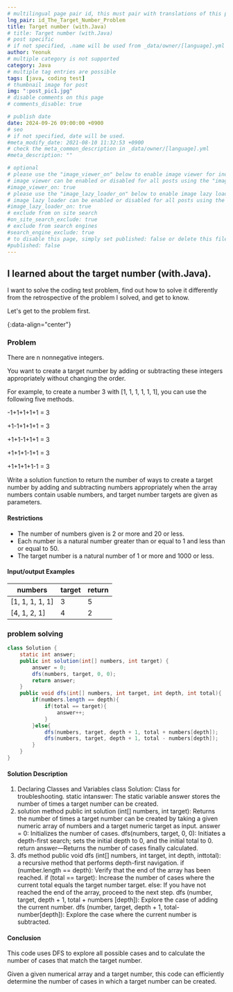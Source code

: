 ```yaml
---
# multilingual page pair id, this must pair with translations of this page. (This name must be unique)
lng_pair: id_The_Target_Number_Problem
title: Target number (with.Java)
# title: Target number (with.Java)
# post specific
# if not specified, .name will be used from _data/owner/[language].yml
author: Yeonuk
# multiple category is not supported
category: Java
# multiple tag entries are possible
tags: [java, coding test]
# thumbnail image for post
img: ":post_pic1.jpg"
# disable comments on this page
# comments_disable: true

# publish date
date: 2024-09-26 09:00:00 +0900
# seo
# if not specified, date will be used.
#meta_modify_date: 2021-08-10 11:32:53 +0900
# check the meta_common_description in _data/owner/[language].yml
#meta_description: ""

# optional
# please use the "image_viewer_on" below to enable image viewer for individual pages or posts (_posts/ or [language]/_posts folders).
# image viewer can be enabled or disabled for all posts using the "image_viewer_posts: true" setting in _data/conf/main.yml.
#image_viewer_on: true
# please use the "image_lazy_loader_on" below to enable image lazy loader for individual pages or posts (_posts/ or [language]/_posts folders).
# image lazy loader can be enabled or disabled for all posts using the "image_lazy_loader_posts: true" setting in _data/conf/main.yml.
#image_lazy_loader_on: true
# exclude from on site search
#on_site_search_exclude: true
# exclude from search engines
#search_engine_exclude: true
# to disable this page, simply set published: false or delete this file
#published: false
---
```


<!-- outline-start -->

## I learned about the target number (with.Java).

I want to solve the coding test problem, find out how to solve it differently from the retrospective of the problem I solved, and get to know.

Let's get to the problem first.

{:data-align="center"}

<!-- outline-end -->

### Problem

There are n nonnegative integers.

You want to create a target number by adding or subtracting these integers appropriately without changing the order.

For example, to create a number 3 with [1, 1, 1, 1, 1, 1], you can use the following five methods.

-1+1+1+1+1 = 3

+1-1+1+1+1 = 3

+1+1-1+1+1 = 3

+1+1+1-1+1 = 3

+1+1+1+1-1 = 3

Write a solution function to return the number of ways to create a target number by adding and subtracting numbers appropriately when the array numbers contain usable numbers, and target number targets are given as parameters.

#### Restrictions

- The number of numbers given is 2 or more and 20 or less.
- Each number is a natural number greater than or equal to 1 and less than or equal to 50.
- The target number is a natural number of 1 or more and 1000 or less.

#### Input/output Examples

<!-- | prices          | return          |
| --------------- | --------------- |
| [1, 2, 3, 2, 3] | [4, 3, 1, 1, 0] | -->

| numbers         | target | return |
| --------------- | ------ | ------ |
| [1, 1, 1, 1, 1] | 3      | 5      |
| [4, 1, 2, 1]    | 4      | 2      |

### problem solving

```java
class Solution {
    static int answer;
    public int solution(int[] numbers, int target) {
        answer = 0;
        dfs(numbers, target, 0, 0);
        return answer;
    }
    public void dfs(int[] numbers, int target, int depth, int total){
        if(numbers.length == depth){
            if(total == target){
                answer++;
            }
        }else{
            dfs(numbers, target, depth + 1, total + numbers[depth]);
            dfs(numbers, target, depth + 1, total - numbers[depth]);
        }
    }
}
```

#### Solution Description

1. Declaring Classes and Variables
   class Solution: Class for troubleshooting.
   static intanswer: The static variable answer stores the number of times a target number can be created.
2. solution method
   public int solution (int[] numbers, int target): Returns the number of times a target number can be created by taking a given numeric array of numbers and a target numeric target as input.
   answer = 0: Initializes the number of cases.
   dfs(numbers, target, 0, 0): Initiates a depth-first search; sets the initial depth to 0, and the initial total to 0.
   return answer—Returns the number of cases finally calculated.
3. dfs method
   public void dfs (int[] numbers, int target, int depth, inttotal): a recursive method that performs depth-first navigation.
   if (number.length == depth): Verify that the end of the array has been reached.
   if (total == target): Increase the number of cases where the current total equals the target number target.
   else: If you have not reached the end of the array, proceed to the next step.
   dfs (number, target, depth + 1, total + numbers [depth]): Explore the case of adding the current number.
   dfs (number, target, depth + 1, total-number[depth]): Explore the case where the current number is subtracted.

#### Conclusion

This code uses DFS to explore all possible cases and to calculate the number of cases that match the target number.

Given a given numerical array and a target number, this code can efficiently determine the number of cases in which a target number can be created.
